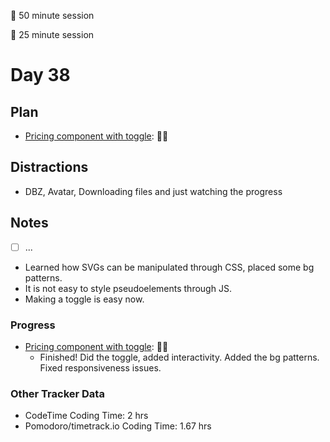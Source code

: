🍒 50 minute session

🍅 25 minute session

# Day 38

## Plan

-   [Pricing component with toggle](https://www.frontendmentor.io/challenges/pricing-component-with-toggle-8vPwRMIC): 🍒🍒

## Distractions

-   DBZ, Avatar, Downloading files and just watching the progress

## Notes

-   [ ] ...
-   Learned how SVGs can be manipulated through CSS, placed some bg patterns.
-   It is not easy to style pseudoelements through JS.
-   Making a toggle is easy now.

### Progress

-   [Pricing component with toggle](https://www.frontendmentor.io/challenges/pricing-component-with-toggle-8vPwRMIC): 🍒🍒
    -   Finished! Did the toggle, added interactivity. Added the bg patterns. Fixed responsiveness issues.

### Other Tracker Data

-   CodeTime Coding Time: 2 hrs
-   Pomodoro/timetrack.io Coding Time: 1.67 hrs
